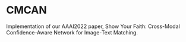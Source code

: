 # CMCAN

Implementation of our AAAI2022 paper, Show Your Faith: Cross-Modal Confidence-Aware Network for Image-Text Matching.


